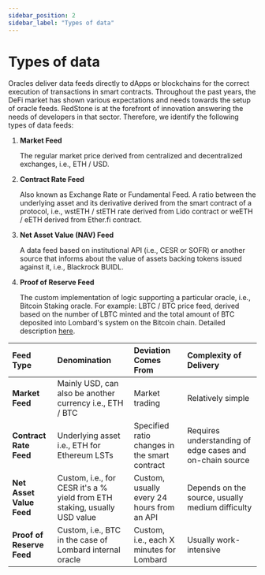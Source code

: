 ```yaml
---
sidebar_position: 2
sidebar_label: "Types of data"
---
```


# Types of data

Oracles deliver data feeds directly to dApps or blockchains for the correct execution of transactions in smart contracts. Throughout the past years, the DeFi market has shown various expectations and needs towards the setup of oracle feeds. RedStone is at the forefront of innovation answering the needs of developers in that sector. Therefore, we identify the following types of data feeds:

1. **Market Feed**

   The regular market price derived from centralized and decentralized exchanges, i.e., ETH / USD.

2. **Contract Rate Feed**

   Also known as Exchange Rate or Fundamental Feed. A ratio between the underlying asset and its derivative derived from the smart contract of a protocol, i.e., wstETH / stETH rate derived from Lido contract or weETH / eETH derived from Ether.fi contract.

3. **Net Asset Value (NAV) Feed**

   A data feed based on institutional API (i.e., CESR or SOFR) or another source that informs about the value of assets backing tokens issued against it, i.e., Blackrock BUIDL.

4. **Proof of Reserve Feed**

   The custom implementation of logic supporting a particular oracle, i.e., Bitcoin Staking oracle. For example: LBTC / BTC price feed, derived based on the number of LBTC minted and the total amount of BTC deposited into Lombard's system on the Bitcoin chain. Detailed description [here](./3-lombard.md).

| Feed Type                 | Denomination                                                              | Deviation Comes From                          | Complexity of Delivery                                   |
| :------------------------ | :------------------------------------------------------------------------ | :-------------------------------------------- | :------------------------------------------------------- |
| **Market Feed**           | Mainly USD, can also be another currency i.e., ETH / BTC                  | Market trading                                | Relatively simple                                        |
| **Contract Rate Feed**    | Underlying asset i.e., ETH for Ethereum LSTs                              | Specified ratio changes in the smart contract | Requires understanding of edge cases and on-chain source |
| **Net Asset Value Feed**  | Custom, i.e., for CESR it's a % yield from ETH staking, usually USD value | Custom, usually every 24 hours from an API    | Depends on the source, usually medium difficulty         |
| **Proof of Reserve Feed** | Custom, i.e., BTC in the case of Lombard internal oracle                  | Custom, i.e., each X minutes for Lombard      | Usually work-intensive                                   |
